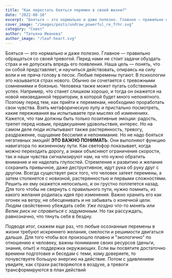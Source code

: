 ```yaml
---
title: "Как перестать бояться перемен в своей жизни?"
date: "2022-08-18"
excerpt: "Бояться — это нормально и даже полезно. Главное — правильно обращаться со своей тревогой. Перед нами не стоит задачи обуздать страх и не допускать впредь его появления."
cover_image: "/images/posts/undraw_powerful_re_frhr.svg"
category: "Совет"
author: "Татьяна Иванова"
author_image: "/leaf-heart.svg"
---
```


Бояться — это нормально и даже полезно. Главное — правильно обращаться со своей тревогой.
Перед нами не стоит задачи обуздать страх и не допускать впредь его появления. Наша цель — понять, что он собой представляет, и научиться действовать, опираясь на силу воли и не пряча голову в песок.
Любые перемены пугают. В психологии это называется страх нового. Обычно он сочетается с тревожными сомнениями и боязнью.
Человека также может пугать собственный успех. Например, что станет слишком хорошо, и тогда он окажется на новой неизведанной территории, в которой будет много непонятного.
Поэтому перед тем, как прийти к переменам, необходимо проработать свои чувства. Взять метафорическую лупу и пристально посмотреть, какие переживания вы испытываете при мыслях об изменениях. Кажется, что там должны быть только позитивные эмоции: радость, трепет перед новым, предвкушение удовольствия, интерес. Но на самом деле люди испытывают также растерянность, тревогу, раздражение, ощущение бессилия и непонимание. Но не надо бояться негативных эмоций! **ЭТО ВАЖНО ПОНИМАТЬ**. Они выполняют функцию навигатора по жизненному пути. Как светофор показывает, когда можно переходить дорогу, а знаки объясняют ограничения скорости, так и наши чувства сигнализируют нам, на что нужно обратить внимание и не наделать глупостей.
Стремление к развитию и желание сохранить привычное, даже деструктивное, идут рука об руку друг с другом. Всегда существует риск того, что человек затеет перемены, а затем столкнется с новизной, растерянностью и первыми сложностями. Решить их ему окажется непосильно, и он грустно поплетется назад.
Для того чтобы не свернуть с правильного пути, нужно помнить, из какого желания родилась идея про изменения. Важно хранить его как огонек на ветру, не обесценивать и не забывать о конечной цели. Людям свойственно убеждать себя: _Уже поздно что-то менять_ или _Велик риск не справиться с задуманным_. Но так рассуждать, равнозначно, что тянуть себя в бездну.

Подводя итог, скажем еще раз, что любые осознанные перемены в жизни требуют искреннего желания, смелости и решимости двигаться дальше. Для того чтобы все произошло плавно и "экологично" по отношению к человеку, важны понимание своих ресурсов (деньги, знания, опыт) и поддержка окружающих. Если вы посвятите достаточно времени подготовке и беседам с теми, кому доверяете, то почувствуете большую энергию на действие. Потом с удивлением увидите, как страхи растворяются в воздухе, а тревоги трансформируются в план действий

